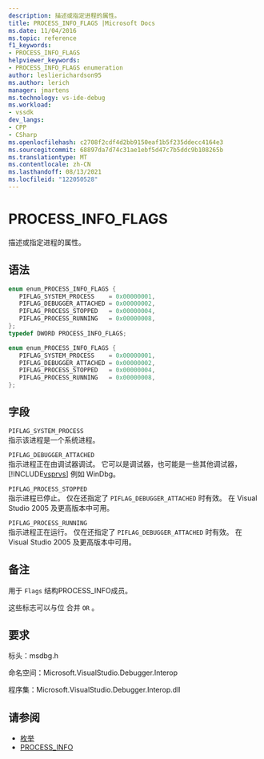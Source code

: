 ```yaml
---
description: 描述或指定进程的属性。
title: PROCESS_INFO_FLAGS |Microsoft Docs
ms.date: 11/04/2016
ms.topic: reference
f1_keywords:
- PROCESS_INFO_FLAGS
helpviewer_keywords:
- PROCESS_INFO_FLAGS enumeration
author: leslierichardson95
ms.author: lerich
manager: jmartens
ms.technology: vs-ide-debug
ms.workload:
- vssdk
dev_langs:
- CPP
- CSharp
ms.openlocfilehash: c2708f2cdf4d2bb9150eaf1b5f235ddecc4164e3
ms.sourcegitcommit: 68897da7d74c31ae1ebf5d47c7b5ddc9b108265b
ms.translationtype: MT
ms.contentlocale: zh-CN
ms.lasthandoff: 08/13/2021
ms.locfileid: "122050528"
---
```

# <a name="process_info_flags"></a>PROCESS_INFO_FLAGS

描述或指定进程的属性。

## <a name="syntax"></a>语法

```cpp
enum enum_PROCESS_INFO_FLAGS { 
   PIFLAG_SYSTEM_PROCESS    = 0x00000001,
   PIFLAG_DEBUGGER_ATTACHED = 0x00000002,
   PIFLAG_PROCESS_STOPPED   = 0x00000004,
   PIFLAG_PROCESS_RUNNING   = 0x00000008,
};
typedef DWORD PROCESS_INFO_FLAGS;
```

```csharp
enum enum_PROCESS_INFO_FLAGS { 
   PIFLAG_SYSTEM_PROCESS    = 0x00000001,
   PIFLAG_DEBUGGER_ATTACHED = 0x00000002,
   PIFLAG_PROCESS_STOPPED   = 0x00000004,
   PIFLAG_PROCESS_RUNNING   = 0x00000008,
};
```

## <a name="fields"></a>字段

`PIFLAG_SYSTEM_PROCESS`\
指示该进程是一个系统进程。

`PIFLAG_DEBUGGER_ATTACHED`\
指示进程正在由调试器调试。 它可以是调试器，也可能是一些其他调试器， [!INCLUDE[vsprvs](../../../code-quality/includes/vsprvs_md.md)] 例如 WinDbg。

`PIFLAG_PROCESS_STOPPED`\
指示进程已停止。 仅在还指定了 `PIFLAG_DEBUGGER_ATTACHED` 时有效。 在 Visual Studio 2005 及更高版本中可用。

`PIFLAG_PROCESS_RUNNING`\
指示进程正在运行。 仅在还指定了 `PIFLAG_DEBUGGER_ATTACHED` 时有效。 在 Visual Studio 2005 及更高版本中可用。

## <a name="remarks"></a>备注

用于 `Flags` 结构PROCESS_INFO成员。 [](../../../extensibility/debugger/reference/process-info.md)

这些标志可以与位 合并 `OR` 。

## <a name="requirements"></a>要求

标头：msdbg.h

命名空间：Microsoft.VisualStudio.Debugger.Interop

程序集：Microsoft.VisualStudio.Debugger.Interop.dll

## <a name="see-also"></a>请参阅

- [枚举](../../../extensibility/debugger/reference/enumerations-visual-studio-debugging.md)
- [PROCESS_INFO](../../../extensibility/debugger/reference/process-info.md)
